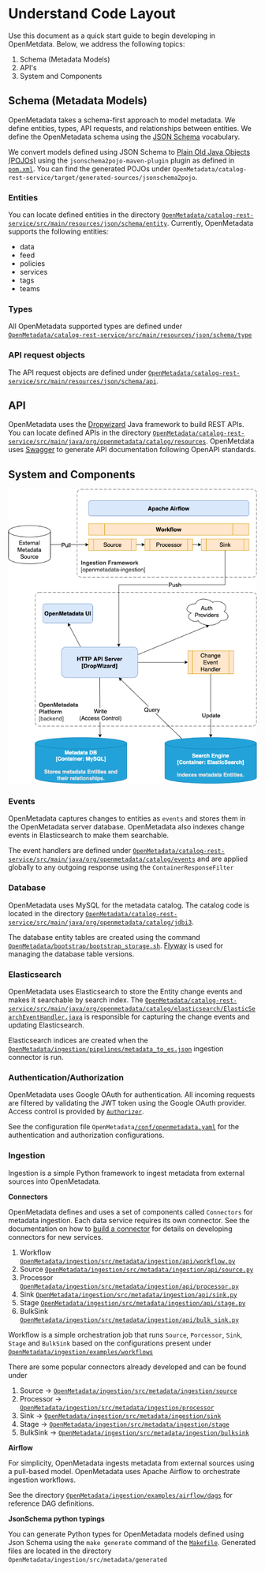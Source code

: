 # Understand Code Layout

Use this document as a quick start guide to begin developing in OpenMetdata. Below, we address the following topics:

1. Schema (Metadata Models)
2. API's
3. System and Components

## Schema (Metadata Models)

OpenMetadata takes a schema-first approach to model metadata. We define entities, types, API requests, and relationships between entities. We define the OpenMetadata schema using the [JSON Schema](https://json-schema.org) vocabulary.

We convert models defined using JSON Schema to [Plain Old Java Objects (POJOs)](https://www.jsonschema2pojo.org) using the `jsonschema2pojo-maven-plugin` plugin as defined in [`pom.xml`](https://github.com/open-metadata/OpenMetadata/blob/16d8ba548d968c09e6634eefbd32c87c66996b90/catalog-rest-service/pom.xml#L395). You can find the generated POJOs under `OpenMetadata/catalog-rest-service/target/generated-sources/jsonschema2pojo`.

### Entities

You can locate defined entities in the directory [`OpenMetadata/catalog-rest-service/src/main/resources/json/schema/entity`](https://github.com/open-metadata/OpenMetadata/tree/main/catalog-rest-service/src/main/resources/json/schema/entity). Currently, OpenMetadata supports the following entities:

* data
* feed
* policies
* services
* tags
* teams

### Types

All OpenMetadata supported types are defined under [`OpenMetadata/catalog-rest-service/src/main/resources/json/schema/type`](https://github.com/open-metadata/OpenMetadata/tree/main/catalog-rest-service/src/main/resources/json/schema/type)

### API request objects

The API request objects are defined under [`OpenMetadata/catalog-rest-service/src/main/resources/json/schema/api`](https://github.com/open-metadata/OpenMetadata/tree/main/catalog-rest-service/src/main/resources/json/schema/api).

## API

OpenMetadata uses the [Dropwizard](https://www.dropwizard.io) Java framework to build REST APIs. You can locate defined APIs in the directory [`OpenMetadata/catalog-rest-service/src/main/java/org/openmetadata/catalog/resources`](https://github.com/open-metadata/OpenMetadata/tree/main/catalog-rest-service/src/main/java/org/openmetadata/catalog/resources). OpenMetdata uses [Swagger](https://swagger.io) to generate API documentation following OpenAPI standards.

## System and Components

![Overview of the OpenMetadata components and high-level interactions.](<../../../.gitbook/assets/quickstart-guide.drawio (2) (1) (1) (1) (3).png>)

### Events

OpenMetadata captures changes to entities as `events` and stores them in the OpenMetadata server database. OpenMetadata also indexes change events in Elasticsearch to make them searchable.

The event handlers are defined under [`OpenMetadata/catalog-rest-service/src/main/java/org/openmetadata/catalog/events`](https://github.com/open-metadata/OpenMetadata/tree/main/catalog-rest-service/src/main/java/org/openmetadata/catalog/events) and are applied globally to any outgoing response using the `ContainerResponseFilter`

### Database

OpenMetadata uses MySQL for the metadata catalog. The catalog code is located in the directory [`OpenMetadata/catalog-rest-service/src/main/java/org/openmetadata/catalog/jdbi3`](https://github.com/open-metadata/OpenMetadata/tree/main/catalog-rest-service/src/main/java/org/openmetadata/catalog/jdbi3).

The database entity tables are created using the command [`OpenMetadata/bootstrap/bootstrap_storage.sh`](https://github.com/open-metadata/OpenMetadata/blob/main/bootstrap/bootstrap\_storage.sh). [Flyway](https://flywaydb.org) is used for managing the database table versions.

### Elasticsearch

OpenMetadata uses Elasticsearch to store the Entity change events and makes it searchable by search index. The [`OpenMetadata/catalog-rest-service/src/main/java/org/openmetadata/catalog/elasticsearch/ElasticSearchEventHandler.java`](https://github.com/open-metadata/OpenMetadata/blob/main/catalog-rest-service/src/main/java/org/openmetadata/catalog/elasticsearch/ElasticSearchEventHandler.java) is responsible for capturing the change events and updating Elasticsearch.

Elasticsearch indices are created when the [`OpenMetadata/ingestion/pipelines/metadata_to_es.json`](https://github.com/open-metadata/OpenMetadata/blob/main/ingestion/pipelines/metadata\_to\_es.json) ingestion connector is run.

### Authentication/Authorization

OpenMetadata uses Google OAuth for authentication. All incoming requests are filtered by validating the JWT token using the Google OAuth provider. Access control is provided by [`Authorizer`](https://github.com/open-metadata/OpenMetadata/blob/main/catalog-rest-service/src/main/java/org/openmetadata/catalog/security/Authorizer.java).

See the configuration file `OpenMetadata`[`/conf/openmetadata.yaml`](https://github.com/open-metadata/OpenMetadata/blob/main/conf/openmetadata.yaml) for the authentication and authorization configurations.

### Ingestion

Ingestion is a simple Python framework to ingest metadata from external sources into OpenMetadata.

**Connectors**

OpenMetadata defines and uses a set of components called `Connectors` for metadata ingestion. Each data service requires its own connector. See the documentation on how to [build a connector](https://docs.open-metadata.org/open-source-community/developer/build-a-connector#workflow) for details on developing connectors for new services.

1. Workflow [`OpenMetadata/ingestion/src/metadata/ingestion/api/workflow.py`](https://github.com/open-metadata/OpenMetadata/blob/main/ingestion/src/metadata/ingestion/api/workflow.py)
2. Source [`OpenMetadata/ingestion/src/metadata/ingestion/api/source.py`](https://github.com/open-metadata/OpenMetadata/blob/main/ingestion/src/metadata/ingestion/api/source.py)
3. Processor [`OpenMetadata/ingestion/src/metadata/ingestion/api/processor.py`](https://github.com/open-metadata/OpenMetadata/blob/main/ingestion/src/metadata/ingestion/api/processor.py)
4. Sink [`OpenMetadata/ingestion/src/metadata/ingestion/api/sink.py`](https://github.com/open-metadata/OpenMetadata/blob/main/ingestion/src/metadata/ingestion/api/sink.py)
5. Stage [`OpenMetadata/ingestion/src/metadata/ingestion/api/stage.py`](https://github.com/open-metadata/OpenMetadata/blob/main/ingestion/src/metadata/ingestion/api/stage.py)
6. BulkSink [`OpenMetadata/ingestion/src/metadata/ingestion/api/bulk_sink.py`](https://github.com/open-metadata/OpenMetadata/blob/main/ingestion/src/metadata/ingestion/api/bulk\_sink.py)

Workflow is a simple orchestration job that runs `Source`, `Porcessor`, `Sink`, `Stage` and `BulkSink` based on the configurations present under [`OpenMetadata/ingestion/examples/workflows`](https://github.com/open-metadata/OpenMetadata/tree/main/ingestion/examples/workflows)

There are some popular connectors already developed and can be found under

1. Source → [`OpenMetadata/ingestion/src/metadata/ingestion/source`](https://github.com/open-metadata/OpenMetadata/tree/main/ingestion/src/metadata/ingestion/source)
2. Processor → [`OpenMetadata/ingestion/src/metadata/ingestion/processor`](https://github.com/open-metadata/OpenMetadata/tree/main/ingestion/src/metadata/ingestion/processor)
3. Sink → [`OpenMetadata/ingestion/src/metadata/ingestion/sink`](https://github.com/open-metadata/OpenMetadata/tree/main/ingestion/src/metadata/ingestion/sink)
4. Stage → [`OpenMetadata/ingestion/src/metadata/ingestion/stage`](https://github.com/open-metadata/OpenMetadata/tree/main/ingestion/src/metadata/ingestion/stage)
5. BulkSink → [`OpenMetadata/ingestion/src/metadata/ingestion/bulksink`](https://github.com/open-metadata/OpenMetadata/tree/main/ingestion/src/metadata/ingestion/bulksink)

**Airflow**

For simplicity, OpenMetadata ingests metadata from external sources using a pull-based model. OpenMetadata uses Apache Airflow to orchestrate ingestion workflows.

See the directory [`OpenMetadata/ingestion/examples/airflow/dags`](https://github.com/open-metadata/OpenMetadata/tree/main/ingestion/examples/airflow/dags) for reference DAG definitions.

**JsonSchema python typings**

You can generate Python types for OpenMetadata models defined using Json Schema using the `make generate` command of the [`Makefile`](https://github.com/open-metadata/OpenMetadata/blob/main/Makefile/README.md). Generated files are located in the directory `OpenMetadata/ingestion/src/metadata/generated`

